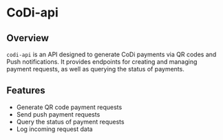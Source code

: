 # CoDi-api

## Overview

`codi-api` is an API designed to generate CoDi payments via QR codes and Push notifications. It provides endpoints for creating and managing payment requests, as well as querying the status of payments.

## Features

- Generate QR code payment requests
- Send push payment requests
- Query the status of payment requests
- Log incoming request data
